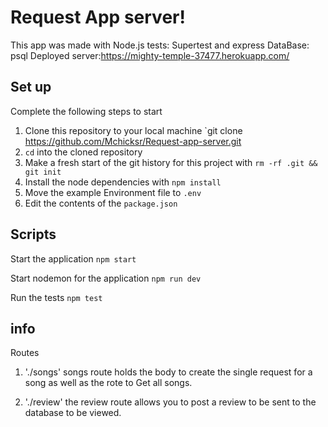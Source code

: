# Request App server!

This app was made with Node.js 
tests: Supertest and express
DataBase: psql
Deployed server:https://mighty-temple-37477.herokuapp.com/
## Set up

Complete the following steps to start 

1. Clone this repository to your local machine `git clone https://github.com/Mchicksr/Request-app-server.git
2. `cd` into the cloned repository
3. Make a fresh start of the git history for this project with `rm -rf .git && git init`
4. Install the node dependencies with `npm install`
5. Move the example Environment file to `.env` 
6. Edit the contents of the `package.json` 

## Scripts

Start the application `npm start`

Start nodemon for the application `npm run dev`

Run the tests `npm test`

## info
Routes
1.  './songs' songs route holds the body to create the single request for a song as well as the rote to Get all songs.

2.  './review' the review route allows you to post a review to be sent to the database to be viewed.
